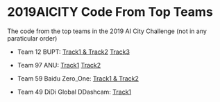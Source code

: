 # 2019AICITY Code From Top Teams
The code from the top teams in the 2019 AI City Challenge (not in any paraticular order)

* Team 12 BUPT:
[Track1 & Track2](https://github.com/he010103/Traffic-Brain)
[Track3](https://github.com/ShuaiBai623/AI-City-Anomaly-Detection)

* Team 97 ANU:
[Track1](https://github.com/hou-yz/DeepCC-local)
[Track2](https://github.com/Simon4Yan/feature_learning)

* Team 59 Baidu Zero_One:
[Track1 & Track2](https://github.com/wzgwzg/AICity)

* Team 49 DiDi Global DDashcam:
[Track1](https://github.com/didichuxing/mtmc-vt)


